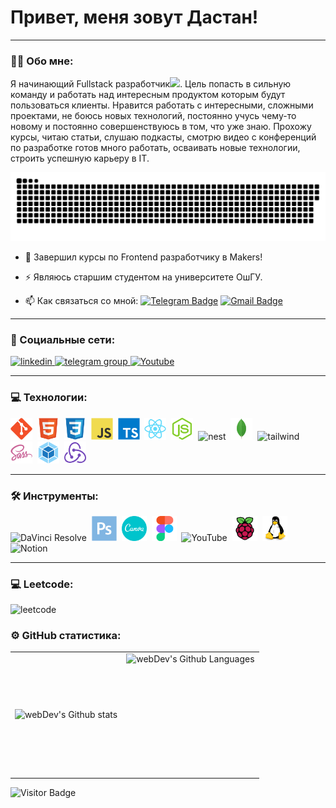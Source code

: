 # Привет, меня зовут Дастан!

---

### :man_technologist: Обо мне:

Я начинающий Fullstack разработчик<img src="https://media.giphy.com/media/WUlplcMpOCEmTGBtBW/giphy.gif" width="30px">. Цель попасть в сильную команду и работать над интересным продуктом которым будут пользоваться клиенты.
Нравится работать с интересными, сложными проектами, не боюсь новых технологий, постоянно учусь чему-то новому и постоянно совершенствуюсь в том, что уже знаю.
Прохожу курсы, читаю статьи, слушаю подкасты, смотрю видео с конференций по разработке
готов много работать, осваивать новые технологии, строить успешную карьеру в IT.

<p align="center">
 <img width="600" src="assets/github-snake.svg" alt="snake"/>
</p>

- :seedling: Завершил курсы по Frontend разработчику в Makers!

- :zap: Являюсь старшим студентом на университете ОшГУ.

- :mailbox: Как связаться со мной: [![Telegram Badge](https://img.shields.io/badge/-filimonovalexey-blue?style=flat&logo=Telegram&logoColor=white)](https://web.telegram.org/a/) [![Gmail Badge](https://img.shields.io/badge/-Gmail-red?style=flat&logo=Gmail&logoColor=white)](mailto:nurgazyuuludastan@gmail.com)

---

### 🤝 Социальные сети:

  <div id="badges">
    <a href="https://www.linkedin.com/in/dastan-nurgazy-uulu-169b1b235/" target="_blank">
      <img src="https://cdn-icons-png.flaticon.com/512/2504/2504799.png" width="35" height="35" alt="linkedin" />
    </a>
    <a href="https://web.telegram.org/a/" target="_blank">
      <img src="https://cdn-icons-png.flaticon.com/512/2111/2111646.png" width="35" height="35" alt="telegram group" />
    </a>
    <a href="https://www.youtube.com/" target="_blank">
      <img src="https://cdn-icons-png.flaticon.com/512/3670/3670147.png" width="35" height="35" alt="Youtube"/>
    </a>
  </div>

---

### 💻 Технологии:

<div>
  <img src="https://github.com/devicons/devicon/blob/master/icons/git/git-original.svg" title="git" alt="git" width="35" height="35"/>&nbsp
  <img src="https://github.com/devicons/devicon/blob/master/icons/html5/html5-original.svg" title="html5" alt="html5" width="35" height="35"/>&nbsp
  <img src="https://github.com/devicons/devicon/blob/master/icons/css3/css3-original.svg" title="css" alt="css" width="35" height="35"/>&nbsp
  <img src="https://github.com/devicons/devicon/blob/master/icons/javascript/javascript-original.svg" title="javascript" alt="javascript" width="35" height="35"/>&nbsp
 <img src="https://github.com/devicons/devicon/blob/master/icons/typescript/typescript-original.svg" title="typescript" alt="typescript" width="35" height="35"/>&nbsp
  <img src="https://github.com/devicons/devicon/blob/master/icons/react/react-original.svg" title="reactjs" alt="reactjs" width="35" height="35"/>&nbsp
  <img src="https://github.com/devicons/devicon/blob/master/icons/nodejs/nodejs-original.svg" title="nodejs" alt="nodejs" width="35" height="35"/>&nbsp
 <img src="https://github.com/devicons/devicon/blob/master/icons/nest/nest-original.svg" title="nest" alt="nest" width="35" height="35"/>&nbsp
  <img src="https://github.com/devicons/devicon/blob/master/icons/mongodb/mongodb-original.svg" title="mongodb" alt="mongodb" width="35" height="35"/>&nbsp
  <img src="https://github.com/devicons/devicon/blob/master/icons/tailwind/tailwind-plain.svg" title="Tailwind" alt="tailwind" width="35" height="35"/>&nbsp
  <img src="https://github.com/devicons/devicon/blob/master/icons/sass/sass-original.svg" title="sass/scss" alt="sass/scss" width="35" height="35"/>&nbsp;
  <img src="https://github.com/devicons/devicon/blob/master/icons/webpack/webpack-original.svg" title="webpack" alt="webpack" width="35" height="35"/>&nbsp;
  <img src="https://github.com/devicons/devicon/blob/master/icons/redux/redux-original.svg" title="redux" alt="redux" width="35" height="35"/>&nbsp;
</div>

---

### 🛠 Инструменты:

<div>
  <img src="https://upload.wikimedia.org/wikipedia/commons/9/90/DaVinci_Resolve_17_logo.svg" title="DaVinci Resolve" alt="DaVinci Resolve" width="40" height="40"/>&nbsp;
  <img src="https://github.com/devicons/devicon/blob/master/icons/photoshop/photoshop-plain.svg" title="photoshop" alt="photoshop" width="40" height="40"/>&nbsp;
  <img src="https://github.com/devicons/devicon/blob/master/icons/canva/canva-original.svg" title="canva" alt="canva" width="40" height="40"/>&nbsp;
  <img src="https://github.com/devicons/devicon/blob/master/icons/figma/figma-original.svg" title="figma" alt="figma" width="40" height="40"/>&nbsp;
  <img src="https://upload.wikimedia.org/wikipedia/commons/9/9e/YouTube_Logo_%282013-2017%29.svg" title="YouTube" alt="YouTube" width="40" height="40"/>&nbsp;
  <img src="https://github.com/devicons/devicon/blob/master/icons/raspberrypi/raspberrypi-original.svg" title="raspberrypi" alt="raspberrypi" width="40" height="40"/>&nbsp;
  <img src="https://github.com/devicons/devicon/blob/master/icons/linux/linux-original.svg" title="linux" alt="linux" width="40" height="40"/>&nbsp;
  <img src="https://upload.wikimedia.org/wikipedia/commons/e/e9/Notion-logo.svg" title="Notion" alt="Notion" width="40" height="40"/>&nbsp;
</div>

---

<!-- ### 💻 Пройденные курсы:

| Курсы                                                           | Дата              |
| ----------------------------------------------------------------| :---------------: |
| makers.com/Frontend - bootcamp                                  | 06/2022 - 10/2022 |
| makers.com/Backend - bootcamp                                   | 08/2023 - 10/2023 |

--- -->

### 💻 Leetcode:

![leetcode](https://leetcode.com/nurgazyuuludastan/)

### ⚙️ GitHub статистика:

<table>
  <tr>
    <td>
      <img align="left" src="http://github-readme-streak-stats.herokuapp.com?user=FilimonovAlexey&theme=dark&background=000000" alt="webDev's Github stats" />
    </td>
    <td>
      <img height="195px" align="right" alt="webDev's Github Languages" src="https://github-readme-stats-sigma-five.vercel.app/api/top-langs/?username=FilimonovAlexey&layout=compact&theme=vision-friendly-dark" />
    </td>
  </tr>
</table>

![Visitor Badge](https://visitor-badge.laobi.icu/badge?page_id=filimonovalexey)
